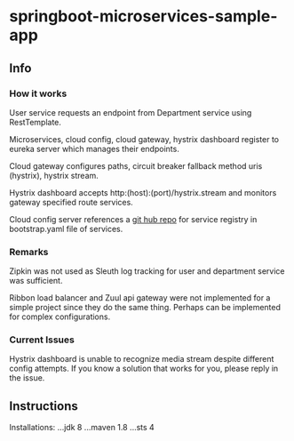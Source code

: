 # springboot-microservices-sample-app

## Info

### How it works

User service requests an endpoint from Department service using RestTemplate.

Microservices, cloud config, cloud gateway, hystrix dashboard register to eureka server which manages their endpoints.

Cloud gateway configures paths, circuit breaker fallback method uris (hystrix), hystrix stream.

Hystrix dashboard accepts http:(host):(port)/hystrix.stream and monitors gateway specified route services.

Cloud config server references a [git hub repo](https://github.com/Gaurav-Shinde/microservices-config) for service registry in bootstrap.yaml file of services.

### Remarks

Zipkin was not used as Sleuth log tracking for user and department service was sufficient.

Ribbon load balancer and Zuul api gateway were not implemented for a simple project since they do the same thing. Perhaps can be implemented for complex configurations.

### Current Issues

Hystrix dashboard is unable to recognize media stream despite different config attempts. If you know a solution that works for you, please reply in the issue.

## Instructions

Installations:
...jdk 8
...maven 1.8
...sts 4
